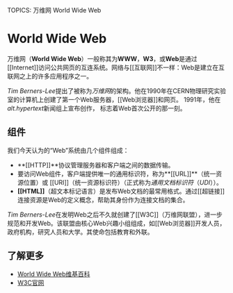 TOPICS: 万维网
        World Wide Web

# World Wide Web

万维网（**World Wide Web**）一般称其为**WWW**，**W3**，或**Web**是通过[[Internet]]访问公共网页的互连系统。网络与[[互联网]]不一样：Web是建立在互联网之上的许多应用程序之一。

*Tim Berners-Lee*提出了被称为*万维网*的架构。他在1990年在CERN物理研究实验室的计算机上创建了第一个Web服务器，[[Web浏览器]]和网页。 1991年，他在*alt.hypertext*新闻组上宣布创作，
标志着Web首次公开的那一刻。

## 组件

我们今天认为的“Web”系统由几个组件组成：

- **[[HTTP]]**协议管理服务器和客户端之间的数据传输。
- 要访问Web组件，客户端提供唯一的通用标识符，称为**[[URL]]**（统一资源位置）或 [[URI]]（统一资源标识符）（正式称为*通用文档标识符*（*UDI*））。
- **[[HTML]]**（超文本标记语言）是发布Web文档的最常用格式。通过[[超链接]]连接资源是Web的定义概念，帮助其身份作为连接文档的集合。

*Tim Berners-Lee*在发明Web之后不久就创建了[[W3C]]（万维网联盟），进一步规范和开发Web。该联盟由核心Web兴趣小组组成，如[[Web浏览器]]开发人员，政府机构，研究人员和大学。其使命包括教育和外联。

## 了解更多

- [World Wide Web维基百科](https://en.wikipedia.org/wiki/World%20Wide%20Web)
- [W3C官网](http://w3.org/)

